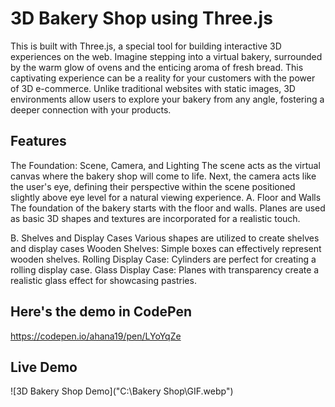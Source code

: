 # 3D Bakery Shop using Three.js
This is built with Three.js, a special tool for building interactive 3D experiences on the web.
Imagine stepping into a virtual bakery, surrounded by the warm glow of ovens and the enticing aroma of fresh bread. This captivating experience can be a reality for your customers with the power of 3D e-commerce. Unlike traditional websites with static images, 3D environments allow users to explore your bakery from any angle, fostering a deeper connection with your products.
## Features
The Foundation: Scene, Camera, and Lighting
The scene acts as the virtual canvas where the bakery shop will come to life. Next, the camera acts like the user's eye, defining their perspective within the scene positioned  slightly above eye level for a natural viewing experience.
A. Floor and Walls
The foundation of the bakery starts with the floor and walls. Planes are used as basic 3D shapes and textures are incorporated for a realistic touch.

B. Shelves and Display Cases
Various shapes are utilized to create shelves and display cases
Wooden Shelves: Simple boxes can effectively represent wooden shelves.
Rolling Display Case: Cylinders are perfect for creating a rolling display case.
Glass Display Case: Planes with transparency create a realistic glass effect for showcasing pastries.

## Here's the demo in CodePen
https://codepen.io/ahana19/pen/LYoYqZe

## Live Demo

![3D Bakery Shop Demo]("C:\Bakery Shop\GIF.webp")
